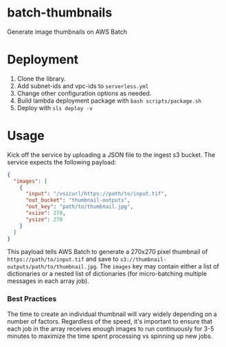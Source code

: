 # batch-thumbnails
Generate image thumbnails on AWS Batch

# Deployment
1. Clone the library.
2. Add subnet-ids and vpc-ids to `serverless.yml`
3. Change other configuration options as needed.
4. Build lambda deployment package with `bash scripts/package.sh`
5. Deploy with `sls deploy -v`

# Usage
Kick off the service by uploading a JSON file to the ingest s3 bucket.  The service expects the following payload:

```json
{
  "images": [
    {
      "input": "/vsicurl/https://path/to/input.tif",
      "out_bucket": "thumbnail-outputs",
      "out_key": "path/to/thumbnail.jpg",
      "xsize": 270,
      "ysize": 270
    }
  ]
}
```

This payload tells AWS Batch to generate a 270x270 pixel thumbnail of `https://path/to/input.tif` and save to `s3://thumbnail-outputs/path/to/thumbnail.jpg`.  The `images` key may contain either a list of dictionaries or a nested list of dictionaries (for micro-batching multiple messages in each array job).

### Best Practices
The time to create an individual thumbnail will vary widely depending on a number of factors.  Regardless of the speed, it's important to ensure that each job in the array receives enough images to run continuously for 3-5 minutes to maximize the time spent processing vs spinning up new jobs.